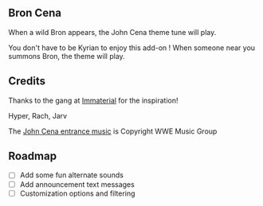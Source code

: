 ## Bron Cena

When a wild Bron appears, the John Cena theme tune will play.

You don't have to be Kyrian to enjoy this add-on ! When someone near you summons Bron, the theme will play.

## Credits

Thanks to the gang at [Immaterial](https://raider.io/guilds/us/saurfang/Immaterial) for the inspiration!

Hyper, Rach, Jarv

The [John Cena entrance music](https://www.youtube.com/watch?v=zu8bEljrolk) is Copyright WWE Music Group

## Roadmap

- [ ] Add some fun alternate sounds
- [ ] Add announcement text messages
- [ ] Customization options and filtering